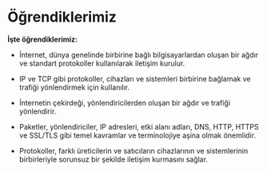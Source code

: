 # Öğrendiklerimiz

**İşte öğrendiklerimiz:**

* İnternet, dünya genelinde birbirine bağlı bilgisayarlardan oluşan bir ağdır ve standart protokoller kullanılarak iletişim kurulur.

* IP ve TCP gibi protokoller, cihazları ve sistemleri birbirine bağlamak ve trafiği yönlendirmek için kullanılır.

* İnternetin çekirdeği, yönlendiricilerden oluşan bir ağdır ve trafiği yönlendirir.

* Paketler, yönlendiriciler, IP adresleri, etki alanı adları, DNS, HTTP, HTTPS ve SSL/TLS gibi temel kavramlar ve terminolojiye aşina olmak önemlidir.

* Protokoller, farklı üreticilerin ve satıcıların cihazlarının ve sistemlerinin birbirleriyle sorunsuz bir şekilde iletişim kurmasını sağlar.
